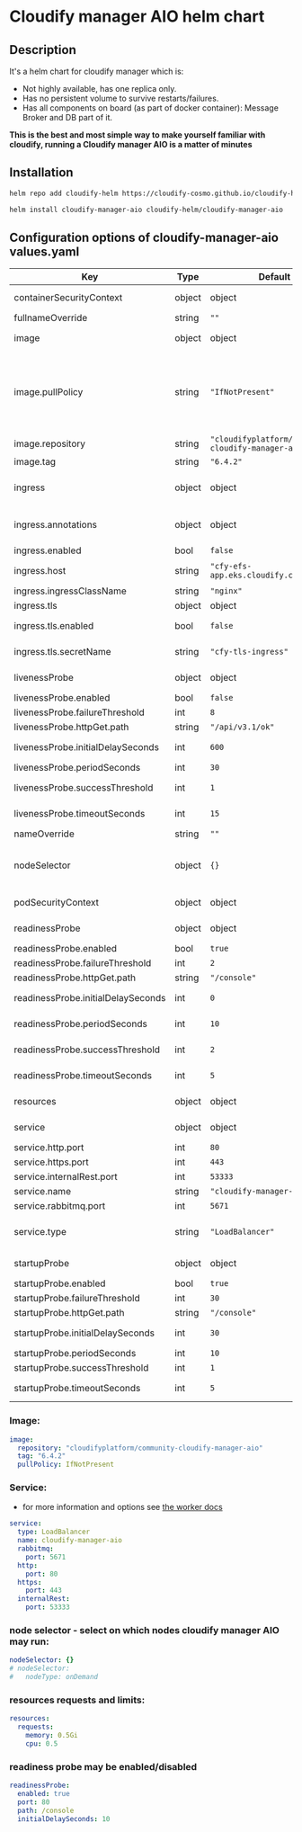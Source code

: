 # Cloudify manager AIO helm chart

## Description

It's a helm chart for cloudify manager which is:

* Not highly available, has one replica only.
* Has no persistent volume to survive restarts/failures.
* Has all components on board (as part of docker container): Message Broker and DB part of it.

**This is the best and most simple way to make yourself familiar with cloudify, running a Cloudify manager AIO is a matter of minutes**

## Installation
```bash
helm repo add cloudify-helm https://cloudify-cosmo.github.io/cloudify-helm

helm install cloudify-manager-aio cloudify-helm/cloudify-manager-aio
```

## Configuration options of cloudify-manager-aio values.yaml

| Key | Type | Default | Description |
|-----|------|---------|-------------|
| containerSecurityContext | object | object | Parameters group for k8s containers security context |
| fullnameOverride | string | `""` |  |
| image | object | object | Parameters group for Docker images |
| image.pullPolicy | string | `"IfNotPresent"` | Specify a imagePullPolicy, Defaults to 'Always' if image tag is 'latest', else set to 'IfNotPresent'. ref: http://kubernetes.io/docs/user-guide/images/#pre-pulling-images |
| image.repository | string | `"cloudifyplatform/community-cloudify-manager-aio"` | Docker image repository |
| image.tag | string | `"6.4.2"` | Docker image tag |
| ingress | object | object | Parameters group for ingress (managed external access to service) |
| ingress.annotations | object | object | Ingress annotation object. Please see an example in values.yaml file |
| ingress.enabled | bool | `false` | Enable ingress |
| ingress.host | string | `"cfy-efs-app.eks.cloudify.co"` | Hostname for ingress connection |
| ingress.ingressClassName | string | `"nginx"` | Ingress Class Name |
| ingress.tls | object | object | Ingress TLS parameters |
| ingress.tls.enabled | bool | `false` | Enabled TLS connections for Ingress |
| ingress.tls.secretName | string | `"cfy-tls-ingress"` | k8s secret name with TLS certificates for ingress |
| livenessProbe | object | object | Parameters group for pod liveness probe |
| livenessProbe.enabled | bool | `false` | Enable liveness probe |
| livenessProbe.failureThreshold | int | `8` | liveness probe failure threshold |
| livenessProbe.httpGet.path | string | `"/api/v3.1/ok"` | liveness probe HTTP GET path |
| livenessProbe.initialDelaySeconds | int | `600` | liveness probe initial delay in seconds |
| livenessProbe.periodSeconds | int | `30` | liveness probe period in seconds |
| livenessProbe.successThreshold | int | `1` | liveness probe success threshold |
| livenessProbe.timeoutSeconds | int | `15` | liveness probe timeout in seconds |
| nameOverride | string | `""` |  |
| nodeSelector | object | `{}` | Node labels for default backend pod assignment. Ref: https://kubernetes.io/docs/user-guide/node-selection/ |
| podSecurityContext | object | object | Parameters group for k8s pod security context |
| readinessProbe | object | object | Parameters group for pod readiness probe |
| readinessProbe.enabled | bool | `true` | Enable readiness probe |
| readinessProbe.failureThreshold | int | `2` | readiness probe failure threshold |
| readinessProbe.httpGet.path | string | `"/console"` | readiness probe HTTP GET path |
| readinessProbe.initialDelaySeconds | int | `0` | readiness probe initial delay in seconds |
| readinessProbe.periodSeconds | int | `10` | readiness probe period in seconds |
| readinessProbe.successThreshold | int | `2` | readiness probe success threshold |
| readinessProbe.timeoutSeconds | int | `5` | readiness probe timeout in seconds |
| resources | object | object | Parameters group for resources requests and limits |
| service | object | object | Parameters group for k8s service |
| service.http.port | int | `80` | k8s service http port |
| service.https.port | int | `443` | k8s service https port |
| service.internalRest.port | int | `53333` | k8s service internal rest port |
| service.name | string | `"cloudify-manager-aio"` | k8s service name |
| service.rabbitmq.port | int | `5671` | k8s service rabbitmq port |
| service.type | string | `"LoadBalancer"` | k8s service type. If you plan to use Ingress, you can use ClusterIP there. |
| startupProbe | object | object | Parameters group for pod startup probe |
| startupProbe.enabled | bool | `true` | Enable startup probe |
| startupProbe.failureThreshold | int | `30` | startup probe failure threshold |
| startupProbe.httpGet.path | string | `"/console"` | startup probe HTTP GET path |
| startupProbe.initialDelaySeconds | int | `30` | startup probe initial delay in seconds |
| startupProbe.periodSeconds | int | `10` | startup probe period in seconds |
| startupProbe.successThreshold | int | `1` | startup probe success threshold |
| startupProbe.timeoutSeconds | int | `5` | startup probe timeout in seconds |

### Image:

```yaml
image:
  repository: "cloudifyplatform/community-cloudify-manager-aio"
  tag: "6.4.2"
  pullPolicy: IfNotPresent
```

### Service:
* for more information and options see [the worker docs](../cloudify-manager-worker/README.md#option-2)

```yaml
service:
  type: LoadBalancer
  name: cloudify-manager-aio
  rabbitmq:
    port: 5671
  http:
    port: 80
  https:
    port: 443
  internalRest:
    port: 53333
```

### node selector - select on which nodes cloudify manager AIO may run:

```yaml
nodeSelector: {}
# nodeSelector:
#   nodeType: onDemand
```

### resources requests and limits:
```yaml
resources:
  requests:
    memory: 0.5Gi
    cpu: 0.5
```

### readiness probe may be enabled/disabled
```yaml
readinessProbe:
  enabled: true
  port: 80
  path: /console
  initialDelaySeconds: 10
```

